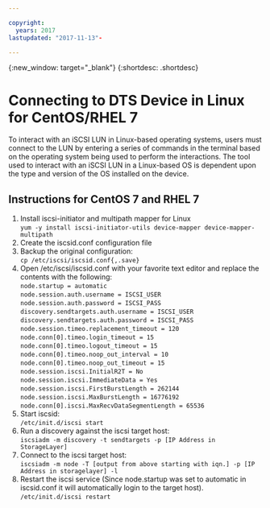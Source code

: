```yaml
---

copyright:
  years: 2017
lastupdated: "2017-11-13"-

---
```

{:new_window: target="_blank"}
{:shortdesc: .shortdesc}

# Connecting to DTS Device in Linux for CentOS/RHEL 7

To interact with an iSCSI LUN in Linux-based operating systems, users must connect to the LUN by entering a series of commands in the terminal based on the operating system being used to perform the interactions.  The tool used to interact with an iSCSI LUN in a Linux-based OS is dependent upon the type and version of the OS installed on the device.

## Instructions for CentOS 7 and RHEL 7

1. Install iscsi-initiator and multipath mapper for Linux <br/>
   ``yum -y install iscsi-initiator-utils device-mapper device-mapper-multipath`` 
2. Create the iscsid.conf configuration file <br/>
3. Backup the original configuration: <br/>
   ``cp /etc/iscsi/iscsid.conf{,.save}`` 
4. Open /etc/iscsi/iscsid.conf with your favorite text editor and replace the contents with the following: <br/>
   ``node.startup = automatic ``<br/>
   ``node.session.auth.username = ISCSI_USER ``<br/>
   ``node.session.auth.password = ISCSI_PASS ``<br/>
   ``discovery.sendtargets.auth.username = ISCSI_USER ``<br/>
   ``discovery.sendtargets.auth.password = ISCSI_PASS ``<br/>
   ``node.session.timeo.replacement_timeout = 120 ``<br/>
   ``node.conn[0].timeo.login_timeout = 15 ``<br/>
   ``node.conn[0].timeo.logout_timeout = 15 ``<br/>
   ``node.conn[0].timeo.noop_out_interval = 10 ``<br/>
   ``node.conn[0].timeo.noop_out_timeout = 15 ``<br/>
   ``node.session.iscsi.InitialR2T = No ``<br/>
   ``node.session.iscsi.ImmediateData = Yes ``<br/>
   ``node.session.iscsi.FirstBurstLength = 262144 ``<br/>
   ``node.session.iscsi.MaxBurstLength = 16776192 ``<br/>
   ``node.conn[0].iscsi.MaxRecvDataSegmentLength = 65536 ``<br/>
5. Start iscsid:<br/>
   ``/etc/init.d/iscsi start``
6. Run a discovery against the iscsi target host:<br/>
   ``iscsiadm -m discovery -t sendtargets -p [IP Address in StorageLayer]``
7. Connect to the iscsi target host:<br/>
   ``iscsiadm -m node -T [output from above starting with iqn.] -p [IP Address in storagelayer] -l``
8. Restart the iscsi service (Since node.startup was set to automatic in iscsid.conf it will automatically login to the target host).<br/>
   ``/etc/init.d/iscsi restart``
